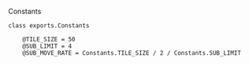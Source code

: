 Constants

    class exports.Constants

        @TILE_SIZE = 50
        @SUB_LIMIT = 4
        @SUB_MOVE_RATE = Constants.TILE_SIZE / 2 / Constants.SUB_LIMIT
